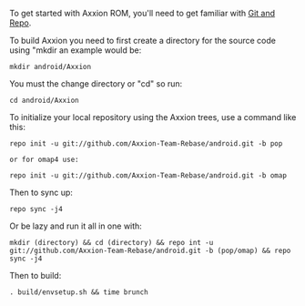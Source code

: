 To get started with Axxion ROM, you'll need to get
familiar with [Git and Repo](http://source.android.com/download/using-repo).

To build Axxion you need to first create a directory for the source code using "mkdir an example would be:

    mkdir android/Axxion
    
You must the change directory or "cd" so run:

    cd android/Axxion
    
To initialize your local repository using the Axxion trees, use a command like this:

    repo init -u git://github.com/Axxion-Team-Rebase/android.git -b pop

    or for omap4 use:

    repo init -u git://github.com/Axxion-Team-Rebase/android.git -b omap

Then to sync up:

    repo sync -j4
    
Or be lazy and run it all in one with:

    mkdir (directory) && cd (directory) && repo int -u git://github.com/Axxion-Team-Rebase/android.git -b (pop/omap) && repo sync -j4

Then to build:

    . build/envsetup.sh && time brunch
